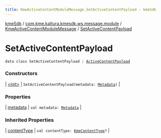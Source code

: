 ```yaml
---
title: KmeActiveContentModuleMessage.SetActiveContentPayload - kmeSdk
---
```


[kmeSdk](../../../index.html) / [com.kme.kaltura.kmesdk.ws.message.module](../../index.html) / [KmeActiveContentModuleMessage](../index.html) / [SetActiveContentPayload](./index.html)

# SetActiveContentPayload

`data class SetActiveContentPayload : `[`ActiveContentPayload`](../-active-content-payload/index.html)

### Constructors

| [&lt;init&gt;](-init-.html) | `SetActiveContentPayload(metadata: `[`Metadata`](../-active-content-payload/-metadata/index.html)`)` |

### Properties

| [metadata](metadata.html) | `val metadata: `[`Metadata`](../-active-content-payload/-metadata/index.html) |

### Inherited Properties

| [contentType](../-active-content-payload/content-type.html) | `val contentType: `[`KmeContentType`](../../../com.kme.kaltura.kmesdk.ws.message.type/-kme-content-type/index.html)`?` |

